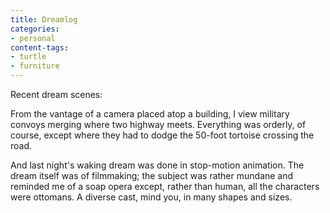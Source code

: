 ```yaml
---
title: Dreamlog
categories:
- personal
content-tags:
- turtle
- furniture
---
```


Recent dream scenes:

From the vantage of a camera placed atop a building, I view military convoys merging where two highway meets. Everything was orderly, of course, except where they had to dodge the 50-foot tortoise crossing the road.

And last night's waking dream was done in stop-motion animation.  The dream itself was of filmmaking; the subject was rather mundane and reminded me of a soap opera except, rather than human, all the characters were ottomans.  A diverse cast, mind you, in many shapes and sizes.
